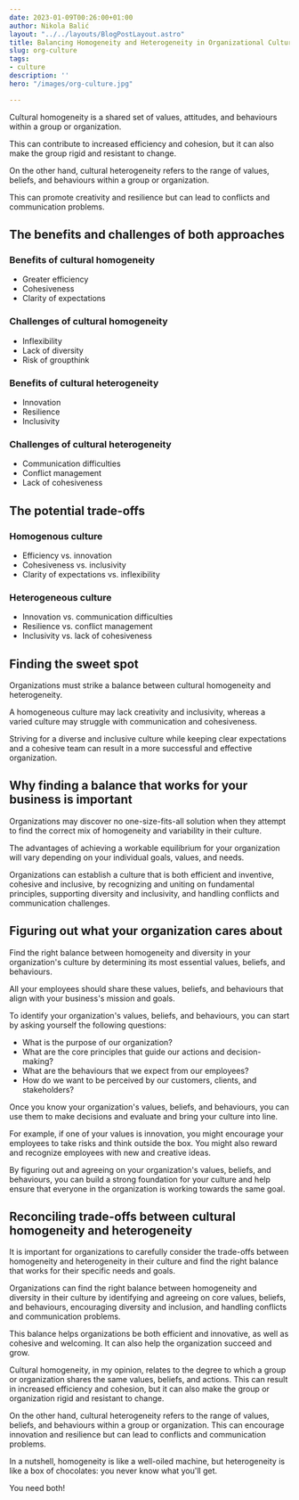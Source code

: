 ```yaml
---
date: 2023-01-09T00:26:00+01:00
author: Nikola Balić
layout: "../../layouts/BlogPostLayout.astro"
title: Balancing Homogeneity and Heterogeneity in Organizational Culture
slug: org-culture
tags:
- culture
description: ''
hero: "/images/org-culture.jpg"

---
```

Cultural homogeneity is a shared set of values, attitudes, and behaviours within a group or organization. 

This can contribute to increased efficiency and cohesion, but it can also make the group rigid and resistant to change. 

On the other hand, cultural heterogeneity refers to the range of values, beliefs, and behaviours within a group or organization. 

This can promote creativity and resilience but can lead to conflicts and communication problems.

## The benefits and challenges of both approaches

### Benefits of cultural homogeneity

* Greater efficiency
* Cohesiveness
* Clarity of expectations

### Challenges of cultural homogeneity

* Inflexibility
* Lack of diversity
* Risk of groupthink

### Benefits of cultural heterogeneity

* Innovation
* Resilience
* Inclusivity

### Challenges of cultural heterogeneity

* Communication difficulties
* Conflict management
* Lack of cohesiveness

## The potential trade-offs

### Homogenous culture

* Efficiency vs. innovation
* Cohesiveness vs. inclusivity
* Clarity of expectations vs. inflexibility

### Heterogeneous culture

* Innovation vs. communication difficulties
* Resilience vs. conflict management
* Inclusivity vs. lack of cohesiveness

## Finding the sweet spot

Organizations must strike a balance between cultural homogeneity and heterogeneity. 

A homogeneous culture may lack creativity and inclusivity, whereas a varied culture may struggle with communication and cohesiveness. 

Striving for a diverse and inclusive culture while keeping clear expectations and a cohesive team can result in a more successful and effective organization.

## Why finding a balance that works for your business is important

Organizations may discover no one-size-fits-all solution when they attempt to find the correct mix of homogeneity and variability in their culture. 

The advantages of achieving a workable equilibrium for your organization will vary depending on your individual goals, values, and needs.

Organizations can establish a culture that is both efficient and inventive, cohesive and inclusive, by recognizing and uniting on fundamental principles, supporting diversity and inclusivity, and handling conflicts and communication challenges.

## Figuring out what your organization cares about

Find the right balance between homogeneity and diversity in your organization's culture by determining its most essential values, beliefs, and behaviours. 

All your employees should share these values, beliefs, and behaviours that align with your business's mission and goals.

To identify your organization's values, beliefs, and behaviours, you can start by asking yourself the following questions:

* What is the purpose of our organization?
* What are the core principles that guide our actions and decision-making?
* What are the behaviours that we expect from our employees?
* How do we want to be perceived by our customers, clients, and stakeholders?

Once you know your organization's values, beliefs, and behaviours, you can use them to make decisions and evaluate and bring your culture into line. 

For example, if one of your values is innovation, you might encourage your employees to take risks and think outside the box. You might also reward and recognize employees with new and creative ideas.

By figuring out and agreeing on your organization's values, beliefs, and behaviours, you can build a strong foundation for your culture and help ensure that everyone in the organization is working towards the same goal.

## Reconciling trade-offs between cultural homogeneity and heterogeneity

It is important for organizations to carefully consider the trade-offs between homogeneity and heterogeneity in their culture and find the right balance that works for their specific needs and goals.

Organizations can find the right balance between homogeneity and diversity in their culture by identifying and agreeing on core values, beliefs, and behaviours, encouraging diversity and inclusion, and handling conflicts and communication problems. 

This balance helps organizations be both efficient and innovative, as well as cohesive and welcoming. It can also help the organization succeed and grow.

Cultural homogeneity, in my opinion, relates to the degree to which a group or organization shares the same values, beliefs, and actions. This can result in increased efficiency and cohesion, but it can also make the group or organization rigid and resistant to change. 

On the other hand, cultural heterogeneity refers to the range of values, beliefs, and behaviours within a group or organization. This can encourage innovation and resilience but can lead to conflicts and communication problems. 

In a nutshell, homogeneity is like a well-oiled machine, but heterogeneity is like a box of chocolates: you never know what you'll get.

You need both!